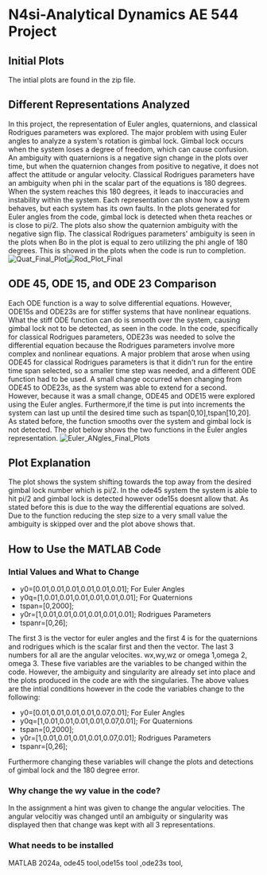 # N4si-Analytical Dynamics AE 544 Project
## Initial Plots
The intial plots are found in the zip file.
## Different Representations Analyzed
In this project, the representation of Euler angles, quaternions, and classical Rodrigues parameters was explored. The major problem with using Euler angles to analyze a system's rotation is gimbal lock. Gimbal lock occurs when the system loses a degree of freedom, which can cause confusion. An ambiguity with quaternions is a negative sign change in the plots over time, but when the quaternion changes from positive to negative, it does not affect the attitude or angular velocity. Classical Rodrigues parameters have an ambiguity when phi in the scalar part of the equations is 180 degrees. When the system reaches this 180 degrees, it leads to inaccuracies and instability within the system. Each representation can show how a system behaves, but each system has its own faults. In the plots generated for Euler angles from the code, gimbal lock is detected when theta reaches or is close to pi/2. The plots also show the quaternion ambiguity with the negative sign flip. The classical Rodrigues parameters' ambiguity is seen in the plots when Bo in the plot is equal to zero utilizing the phi angle of 180 degrees. This is showed in the plots when the code is run to completion. 
![Quat_Final_Plot](https://github.com/user-attachments/assets/849b70fd-41b3-494c-8911-23b2999aa0b2)![Rod_Plot_Final](https://github.com/user-attachments/assets/d48ca112-9b77-4fb2-bb0a-59272c3c9658)
## ODE 45, ODE 15, and ODE 23 Comparison
Each ODE function is a way to solve differential equations. However, ODE15s and ODE23s are for stiffer systems that have nonlinear equations. What the stiff ODE function can do is smooth over the system, causing gimbal lock not to be detected, as seen in the code. In the code, specifically for classical Rodrigues parameters, ODE23s was needed to solve the differential equation because the Rodrigues parameters involve more complex and nonlinear equations. A major problem that arose when using ODE45 for classical Rodrigues parameters is that it didn't run for the entire time span selected, so a smaller time step was needed, and a different ODE function had to be used. A small change occurred when changing from ODE45 to ODE23s, as the system was able to extend for a second. However, because it was a small change, ODE45 and ODE15 were explored using the Euler angles. Furthermore,if the time is put into increments the system can last up until the desired time such as tspan[0,10],tspan[10,20]. As stated before, the function smooths over the system and gimbal lock is not detected. The plot below shows the two functions in the Euler angles representation.
![Euler_ANgles_Final_Plots](https://github.com/user-attachments/assets/2735dcf9-1860-4ce5-985b-00f65d4e8161)
## Plot Explanation
The plot shows the system shifting towards the top away from the desired gimbal lock number which is pi/2. In the ode45 system the system is able to hit pi/2 and gimbal lock is detected however ode15s doesnt allow that. As stated before this is due to the way the differential equations are solved. Due to the function reducing the step size to a very small value the ambiguity is skipped over and the plot above shows that.  
## How to Use the MATLAB Code
### Intial Values and What to Change 
* y0=[0.01,0.01,0.01,0.01,0.01,0.01]; For Euler Angles
* y0q=[1,0.01,0.01,0.01,0.01,0.01,0.01]; For Quaternions
* tspan=[0,2000];
* y0r=[1,0.01,0.01,0.01,0.01,0.01,0.01]; Rodrigues Parameters
* tspanr=[0,26];

The first 3 is the vector for euler angles and the first 4 is for the quaternions and rodrigues which is the scalar first and then the vector. The last 3 numbers for all are the angular velocites. wx,wy,wz or omega 1,omega 2, omega 3. 
These five variables are the variables to be changed within the code. However, the ambiguity and singularity are already set into place and the plots produced in the code are with the singularies. The above values are the intial conditions however in the code the variables change to the following:

* y0=[0.01,0.01,0.01,0.01,0.07,0.01]; For Euler Angles
* y0q=[1,0.01,0.01,0.01,0.01,0.07,0.01]; For Quaternions
* tspan=[0,2000];
* y0r=[1,0.01,0.01,0.01,0.01,0.07,0.01]; Rodrigues Parameters
* tspanr=[0,26];

Furthermore changing these variables will change the plots and detections of gimbal lock and the 180 degree error.
### Why change the wy value in the code?
In the assignment a hint was given to change the angular velocities. The angular velocitiy was changed until an ambiguity or singularity was displayed then that change was kept with all 3 representations. 
### What needs to be installed
MATLAB 2024a, ode45 tool,ode15s tool ,ode23s tool,
